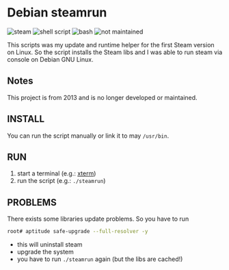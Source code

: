# Debian steamrun

![steam](https://img.shields.io/badge/Steam-000000?style=flat&logo=steam&logoColor=white)
![shell script](https://img.shields.io/badge/Shell_Script-121011?style=flat&logo=gnu-bash&logoColor=white)
![bash](https://img.shields.io/badge/Made%20with-Bash-1f425f.svg?style=flat)
![not maintained](https://img.shields.io/badge/Maintained%3F-no-red.svg?style=flat)

This scripts was my update and runtime helper for the first Steam version on
Linux. So the script installs the Steam libs and I was able to run steam via
console on Debian GNU Linux.

## Notes

This project is from 2013 and is no longer developed or maintained.

## INSTALL

You can run the script manually or link it to may `/usr/bin`.

## RUN

1. start a terminal (e.g.: [xterm](https://invisible-island.net/xterm/xterm.html))
2. run the script (e.g.: `./steamrun`)

## PROBLEMS

There exists some libraries update problems. So you have to run

```bash
root# aptitude safe-upgrade --full-resolver -y
```

- this will uninstall steam
- upgrade the system
- you have to run `./steamrun` again (but the libs are cached!)
